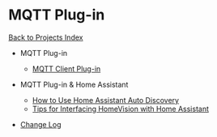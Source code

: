 # MQTT Plug-in

[Back to Projects Index](/index)

* MQTT Plug-in
  * [MQTT Client Plug-in](/MQTT/MQTT_Client_Plug-in)

* MQTT Plug-in & Home Assistant
  * [How to Use Home Assistant Auto Discovery](/MQTT/HomeVision_Discovery_How-to)
  * [Tips for Interfacing HomeVision with Home Assistant](/MQTT/HomeVision_and_Home_Assistant)

* [Change Log](https://github.com/rebel7580/MQTT-Plug-in-For-HomeVisionXL/wiki/Change-Log)
